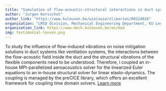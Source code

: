 ```yaml
---
title: "Simulation of flow-acoustic-structural interactions in duct systems"
author: "Jurgen Kersschot"
author_link: "https://www.kuleuven.be/wieiswie/nl/person/00124026"
organisation: "LMSD Division, Mechanical Engineering Department, KU Leuven, Belgium"
organisation_link: https://www.mech.kuleuven.be/en/mod
img: testimonial-leuven.png
---
```

To study the influence of flow-induced vibrations on noise mitigation solutions in duct systems like ventilation systems, the interactions between the flow-acoustic field inside the duct and the structural vibrations of the flexible components need to be understood. Therefore, I coupled an in-house MPI-parallelized aeroacoustics solver for the linearized Euler equations to an in-house structural solver for linear elasto-dynamics. The coupling is managed by the preCICE library, which offers an excellent framework for coupling time domain solvers.
[Learn more](https://lirias.kuleuven.be/3173448?limo=0)
